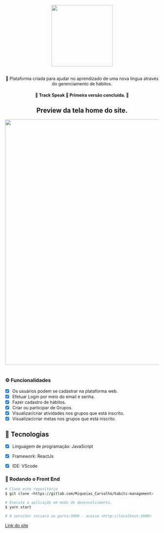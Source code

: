 <div align="center">
    <img src="https://i.imgur.com/9iUkqgG.png" width="200px"/><br><br>
</div>

<div align="center">
    <p align="center">🚀 Plataforma criada para ajudar no aprendizado de uma nova língua através do gerenciamento de hábitos.</p>
</div>
<div align="center">
    <h4> 🚧  Track Speak 🚀 Primeira versão concluída.  🚧</h4>
</div>

<div align="center">
    <h2> Preview da tela home do site.</h2>
</div>

<div align="center">
    <img width="800px" hight="300px" src="https://i.imgur.com/nWtMtcf.png" /><br><br>
</div>

### ⚙️ Funcionalidades

- [x] Os usuários podem se cadastrar na plataforma web.
- [x] Efetuar Login por meio do email e senha.
- [x] Fazer cadastro de hábitos.
- [x] Criar ou participar de Grupos.
- [x] Visualizar/criar atividades nos grupos que está inscrito.
- [x] Visualizar/criar metas nos grupos que está inscrito.

## 🚀 Tecnologias

- [x] Linguagem de programação: JavaScript
- [x] Framework: ReactJs
- [x] IDE: VScode


### 🎲 Rodando o Front End

```bash
# Clone este repositório
$ git clone <https://gitlab.com/Miqueias_Carvalho/habits-management>

# Execute a aplicação em modo de desenvolvimento.
$ yarn start

# O servidor inciará na porta:3000 - acesse <http://localhost:3000>

```

[Link do site](https://habits-management-seven.vercel.app/)
